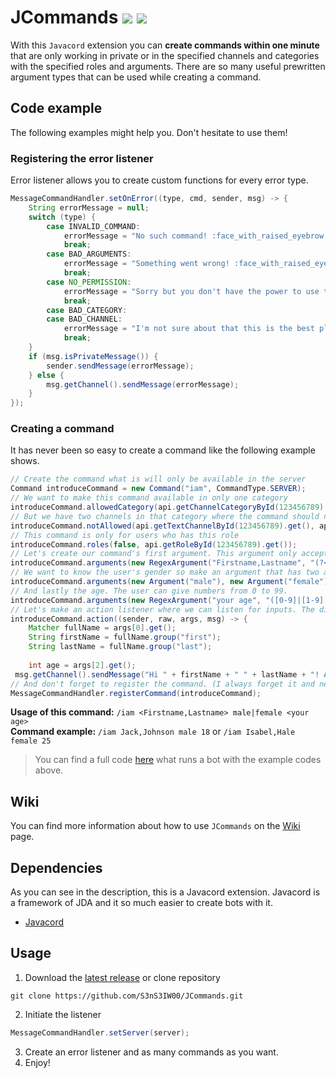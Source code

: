 # JCommands [![](https://img.shields.io/badge/Version-1.2.0-blue)]() [![](https://img.shields.io/badge/Javadoc-Latest-green)](https://s3ns3iw00.github.io/JCommands/javadoc/)  
With this `Javacord` extension you can **create commands within one minute** that are only working in private or in the specified channels and categories with the specified roles and arguments.  There are so many useful prewritten argument types that can be used while creating a command.
  
## Code example  
The following examples might help you. Don't hesitate to use them!  
### Registering the error listener  
Error listener allows you to create custom functions for every error type.  
```java  
MessageCommandHandler.setOnError((type, cmd, sender, msg) -> {  
    String errorMessage = null;  
    switch (type) {  
        case INVALID_COMMAND:  
            errorMessage = "No such command! :face_with_raised_eyebrow:";  
            break;  
        case BAD_ARGUMENTS:  
            errorMessage = "Something went wrong! :face_with_raised_eyebrow: Usage: " + cmd.getUsage();  
            break;  
        case NO_PERMISSION:  
            errorMessage = "Sorry but you don't have the power to use this command! :face_with_raised_eyebrow:";  
            break;  
        case BAD_CATEGORY:  
        case BAD_CHANNEL:  
            errorMessage = "I'm not sure about that this is the best place to use this command. :face_with_raised_eyebrow:";  
            break;  
    }  
    if (msg.isPrivateMessage()) {  
        sender.sendMessage(errorMessage);  
    } else {  
        msg.getChannel().sendMessage(errorMessage);  
    }  
});  
```  
  
### Creating a command  
It has never been so easy to create a command like the following example shows.  
```java  
// Create the command what is will only be available in the server  
Command introduceCommand = new Command("iam", CommandType.SERVER);  
// We want to make this command available in only one category  
introduceCommand.allowedCategory(api.getChannelCategoryById(123456789).get());  
// But we have two channels in that category where the command should not to work  
introduceCommand.notAllowed(api.getTextChannelById(123456789).get(), api.getTextChannelById(987654321).get());  
// This command is only for users who has this role  
introduceCommand.roles(false, api.getRoleById(123456789).get());  
// Let's create our command's first argument. This argument only accepts letters with a capital letter at the beginning.  
introduceCommand.arguments(new RegexArgument("Firstname,Lastname", "(?<first>[A-Z][a-z]+),(?<last>[A-Z][a-z]+)"));  
// We want to know the user's gender so make an argument that has two acceptable values. (One of them or both could be a regex argument or something else too)  
introduceCommand.arguments(new Argument("male"), new Argument("female"));  
// And lastly the age. The user can give numbers from 0 to 99.  
introduceCommand.arguments(new RegexArgument("your age", "([0-9]|[1-9][0-9])", Integer.class));  
// Let's make an action listener where we can listen for inputs. The difference between raw and args is that when you use RegexArgument you can get the Matcher from the argument so you can play with groups easily.  
introduceCommand.action((sender, raw, args, msg) -> {  
    Matcher fullName = args[0].get();  
    String firstName = fullName.group("first");  
    String lastName = fullName.group("last");  
  
    int age = args[2].get();  
 msg.getChannel().sendMessage("Hi " + firstName + " " + lastName + "! As I can see you are " + (age < 20 ? "" : "not " + "a teenager."));});  
// And don't forget to register the command. (I always forget it and never know what's wrong :D)  
MessageCommandHandler.registerCommand(introduceCommand);  
```  
**Usage of this command:** `/iam <Firstname,Lastname> male|female <your age>`  
**Command example:** `/iam Jack,Johnson male 18` or `/iam Isabel,Hale female 25`  
  
> You can find a full code [here](https://github.com/S3nS3IW00/JCommands/blob/master/src/test/java/me/s3ns3iw00/jcommands/TestMain.java) what runs a bot with the example codes above.

## Wiki
You can find more information about how to use `JCommands` on the [Wiki](https://github.com/S3nS3IW00/JCommands/wiki) page.
  
## Dependencies  
As you can see in the description, this is a Javacord extension. Javacord is a framework of JDA and it so much easier to create bots with it.  
- [Javacord](https://github.com/Javacord/Javacord)
  
## Usage  
1. Download the [latest release](https://github.com/S3nS3IW00/releases/latest) or clone repository  
```
git clone https://github.com/S3nS3IW00/JCommands.git  
```  
2. Initiate the listener  
```java  
MessageCommandHandler.setServer(server);  
```  
3. Create an error listener and as many commands as you want.  
4. Enjoy!